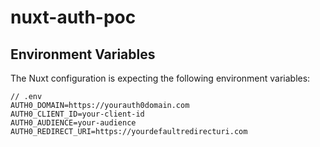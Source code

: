 # nuxt-auth-poc
 
## Environment Variables
The Nuxt configuration is expecting the following environment variables:
```
// .env
AUTH0_DOMAIN=https://yourauth0domain.com
AUTH0_CLIENT_ID=your-client-id
AUTH0_AUDIENCE=your-audience
AUTH0_REDIRECT_URI=https://yourdefaultredirecturi.com
```